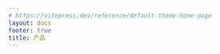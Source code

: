 ```yaml
---
# https://vitepress.dev/reference/default-theme-home-page
layout: docs
footer: true
title: 产品
---
```


